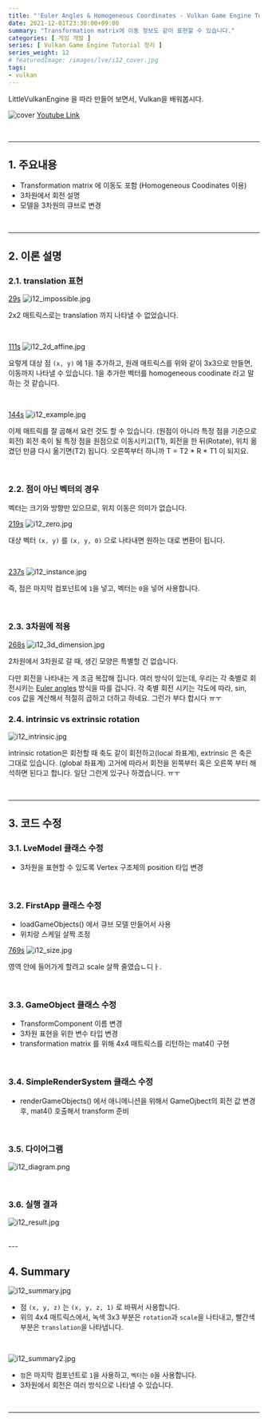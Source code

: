 ```yaml
---
title: "'Euler Angles & Homogeneous Coordinates - Vulkan Game Engine Tutorial 12' 정리"
date: 2021-12-01T23:30:00+09:00
summary: "Transformation matrix에 이동 정보도 같이 표현할 수 있습니다."
categories: [ 게임 개발 ]
series: [ Vulkan Game Engine Tutorial 정리 ]
series_weight: 12
# featuredImage: /images/lve/i12_cover.jpg
tags:
- vulkan
---
```


LittleVulkanEngine 을 따라 만들어 보면서, Vulkan을 배워봅시다.


![cover](/images/lve/i12_cover.jpg)
[Youtube Link](https://youtu.be/0X_kRtyVzm4?list=PL8327DO66nu9qYVKLDmdLW_84-yE4auCR)

<br/>

---


## 1. 주요내용

- Transformation matrix 에 이동도 포함 (Homogeneous Coodinates 이용)
- 3차원에서 회전 설명
- 모델을 3차원의 큐브로 변경

<br/>

---

## 2. 이론 설명

### 2.1. translation 표현

[29s](https://youtu.be/0X_kRtyVzm4?list=PL8327DO66nu9qYVKLDmdLW_84-yE4auCR&t=29)
![i12_impossible.jpg](/images/lve/i12_impossible.jpg)

2x2 매트릭스로는 translation 까지 나타낼 수 없었습니다.


<br/>

[111s](https://youtu.be/0X_kRtyVzm4?list=PL8327DO66nu9qYVKLDmdLW_84-yE4auCR&t=111)
![i12_2d_affine.jpg](/images/lve/i12_2d_affine.jpg)

요렇게 대상 점 `(x, y)` 에 1을 추가하고, 원래 매트릭스를 위와 같이 3x3으로 만들면, 이동까지 나타낼 수 있습니다.
1을 추가한 벡터를 homogeneous coodinate 라고 말하는 것 같습니다.


<br/>


[144s](https://youtu.be/0X_kRtyVzm4?list=PL8327DO66nu9qYVKLDmdLW_84-yE4auCR&t=144)
![i12_example.jpg](/images/lve/i12_example.jpg)

이제 매트릭를 잘 곱해서 요런 것도 할 수 있습니다. (원점이 아니라 특정 점을 기준으로 회전)
회전 축이 될 특정 점을 원점으로 이동시키고(T1), 회전을 한 뒤(Rotate), 위치 옮겼던 만큼 다시 옮기면(T2) 됩니다.
오른쪽부터 하니까 T = T2 * R * T1 이 되지요.

<br/>


### 2.2. 점이 아닌 벡터의 경우

벡터는 크기와 방향만 있으므로, 위치 이동은 의미가 없습니다.


[219s](https://youtu.be/0X_kRtyVzm4?list=PL8327DO66nu9qYVKLDmdLW_84-yE4auCR&t=219)
![i12_zero.jpg](/images/lve/i12_zero.jpg)

대상 벡터 `(x, y)` 를 `(x, y, 0)` 으로 나타내면 원하는 대로 변환이 됩니다.

<br/>

[237s](https://youtu.be/0X_kRtyVzm4?list=PL8327DO66nu9qYVKLDmdLW_84-yE4auCR&t=237)
![i12_instance.jpg](/images/lve/i12_instance.jpg)

즉, 점은 마지막 컴포넌트에 `1`을 넣고, 벡터는 `0`을 넣어 사용합니다.

<br/>

### 2.3. 3차원에 적용
[268s](https://youtu.be/0X_kRtyVzm4?list=PL8327DO66nu9qYVKLDmdLW_84-yE4auCR&t=268)
![i12_3d_dimension.jpg](/images/lve/i12_3d_dimension.jpg)

2차원에서 3차원로 갈 때, 생긴 모양은 특별할 건 없습니다.

다만 회전을 나타내는 게 조금 복잡해 집니다.
여러 방식이 있는데, 우리는 각 축별로 회전시키는 [Euler angles](https://en.wikipedia.org/wiki/Euler_angles) 방식을 따를 겁니다.
각 축별 회전 시키는 각도에 따라, sin, cos 값을 계산해서 적절히 곱하고 더하고 하네요.
그런가 부다 합시다 ㅠㅜ


### 2.4. intrinsic vs extrinsic rotation

![i12_intrinsic.jpg](/images/lve/i12_intrinsic.jpg)

intrinsic rotation은 회전할 때 축도 같이 회전하고(local 좌표계), extrinsic 은 축은 그대로 있습니다. (global 좌표계)
고거에 따라서 회전을 왼쪽부터 혹은 오른쪽 부터 해석하면 된다고 합니다.
일단 그런게 있구나 하겠습니다. ㅠㅜ

<br/>

---

## 3. 코드 수정

### 3.1. LveModel 클래스 수정
- 3차원을 표현할 수 있도록 Vertex 구조체의 position 타입 변경

<br/>

### 3.2. FirstApp 클래스 수정
- loadGameObjects() 에서 큐브 모델 만들어서 사용
- 위치랑 스케일 살짝 조정

[769s](https://youtu.be/0X_kRtyVzm4?list=PL8327DO66nu9qYVKLDmdLW_84-yE4auCR&t=769)
![i12_size.jpg](/images/lve/i12_size.jpg)

영역 안에 들어가게 할려고 scale 살짝 줄였습ㄴ디ㅏ.

<br/>

### 3.3. GameObject 클래스 수정
- TransformComponent 이름 변경
- 3차원 표현을 위한 변수 타입 변경
- transformation matrix 를 위해 4x4 매트릭스를 리턴하는 mat4() 구현

<br/>

### 3.4. SimpleRenderSystem 클래스 수정
- renderGameObjects() 에서 애니메니션을 위해서 GameOjbect의 회전 값 변경후, mat4() 호출해서 transform 준비

<br/>


### 3.5. 다이어그램

![i12_diagram.png](/images/lve/i12_diagram.png)

<br/>


### 3.6. 실행 결과

![i12_result.jpg](/images/lve/i12_result.jpg)

<br/>
---

## 4. Summary

![i12_summary.jpg](/images/lve/i12_summary.jpg)

- 점 `(x, y, z)` 는 `(x, y, z, 1)` 로 바꿔서 사용합니다.
- 위의 4x4 매트릭스에서, 녹색 3x3 부분은 `rotation`과 `scale`을 나타내고, 빨간색 부분은 `translation`을 나타냅니다.

<br/>


![i12_summary2.jpg](/images/lve/i12_summary2.jpg)
- `점`은 마지막 컴포넌트로 `1`을 사용하고, `벡터`는 `0`을 사용합니다.
- 3차원에서 회전은 여러 방식으로 나타낼 수 있습니다.


<br/>

---